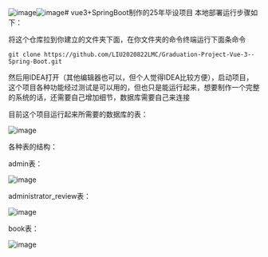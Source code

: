 ![image](https://github.com/user-attachments/assets/1096d7f0-b62e-419c-9a2e-1855604883d0)![image](https://github.com/user-attachments/assets/1096d7f0-b62e-419c-9a2e-1855604883d0)# vue3+SpringBoot制作的25年毕设项目
本地部署运行步骤如下：

将这个仓库拉到你建立的文件夹下面，在你文件夹的命令终端运行下面条命令

`git clone https://github.com/LIU2020822LMC/Graduation-Project-Vue-3--Spring-Boot.git`

然后用IDEA打开（其他编辑器也可以，但个人觉得IDEA比较方便），启动项目，这个项目各种功能经过测试是可以用的，但也只是能运行起来，想要制作一个完整的系统的话，还需要自己增加细节，数据库需要自己来连接

目前这个项目运行起来所需要的数据库的表：

![image](https://github.com/user-attachments/assets/9045bf8e-e8f1-4ec7-a643-249280ad7efc)

各种表的结构：

admin表：

![image](https://github.com/user-attachments/assets/41fac095-9e49-493e-8eb6-e76a9a635e44)

administrator_review表：

![image](https://github.com/user-attachments/assets/c649dd31-2a01-464b-add7-4a1a4c629231)

book表：

![image](https://github.com/user-attachments/assets/e9fcdab0-6186-4642-90fe-639fbc9fe574)




